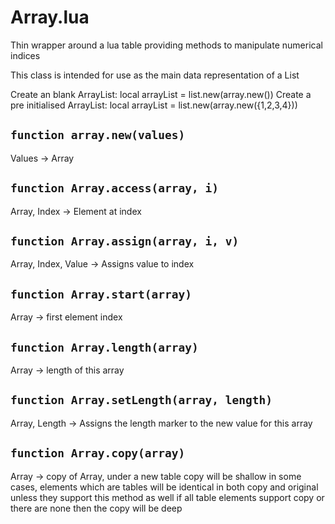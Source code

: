 # Array.lua

Thin wrapper around a lua table providing
methods to manipulate numerical indices

This class is intended for use as the main data
representation of a List

Create an blank ArrayList:
local arrayList = list.new(array.new())
Create a pre initialised ArrayList:
local arrayList = list.new(array.new({1,2,3,4}))

## `function array.new(values)`
Values -> Array

## `function Array.access(array, i)`
Array, Index -> Element at index

## `function Array.assign(array, i, v)`
Array, Index, Value -> Assigns value to index

## `function Array.start(array)`
Array -> first element index

## `function Array.length(array)`
Array -> length of this array

## `function Array.setLength(array, length)`
Array, Length -> Assigns the length marker to
the new value for this array

## `function Array.copy(array)`
Array -> copy of Array, under a new table
copy will be shallow in some cases, elements which are tables
will be identical in both copy and original unless they
support this method as well
if all table elements support copy or there are none
then the copy will be deep


